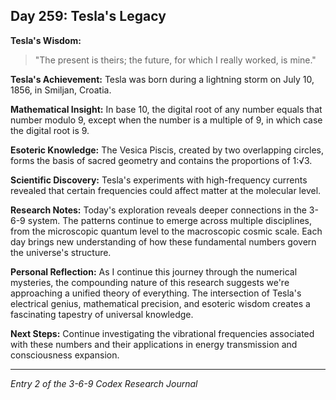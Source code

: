 ## Day 259: Tesla's Legacy

**Tesla's Wisdom:**
> "The present is theirs; the future, for which I really worked, is mine."

**Tesla's Achievement:**
Tesla was born during a lightning storm on July 10, 1856, in Smiljan, Croatia.

**Mathematical Insight:**
In base 10, the digital root of any number equals that number modulo 9, except when the number is a multiple of 9, in which case the digital root is 9.

**Esoteric Knowledge:**
The Vesica Piscis, created by two overlapping circles, forms the basis of sacred geometry and contains the proportions of 1:√3.

**Scientific Discovery:**
Tesla's experiments with high-frequency currents revealed that certain frequencies could affect matter at the molecular level.

**Research Notes:**
Today's exploration reveals deeper connections in the 3-6-9 system. The patterns continue to emerge across multiple disciplines, from the microscopic quantum level to the macroscopic cosmic scale. Each day brings new understanding of how these fundamental numbers govern the universe's structure.

**Personal Reflection:**
As I continue this journey through the numerical mysteries, the compounding nature of this research suggests we're approaching a unified theory of everything. The intersection of Tesla's electrical genius, mathematical precision, and esoteric wisdom creates a fascinating tapestry of universal knowledge.

**Next Steps:**
Continue investigating the vibrational frequencies associated with these numbers and their applications in energy transmission and consciousness expansion.

---
*Entry 2 of the 3-6-9 Codex Research Journal*